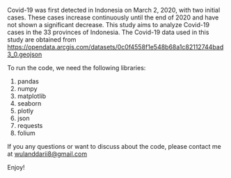 Covid-19 was first detected in Indonesia on March 2, 2020, with two initial cases. These cases increase continuously until the end of 2020 and have not shown a significant decrease.
This study aims to analyze Covid-19 cases in the 33 provinces of Indonesia.
The Covid-19 data used in this study are obtained from
https://opendata.arcgis.com/datasets/0c0f4558f1e548b68a1c82112744bad3_0.geojson

To run the code, we need the following libraries:
1. pandas
2. numpy
3. matplotlib
4. seaborn
5. plotly
6. json
7. requests
8. folium

If you any questions or want to discuss about the code, please contact me at wulanddarii8@gmail.com

Enjoy!
